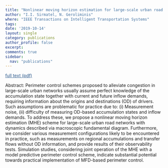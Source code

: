 ```yaml
---
title: "Nonlinear moving horizon estimation for large-scale urban road networks"
author: "I.I. Sirmatel, N. Geroliminis"
where: "IEEE Transactions on Intelligent Transportation Systems"
tags: 
date: '2019-10-14'
layout: single
category: publications
author_profile: false
excerpt:
comments: true
sidebar:
  nav: "publications"
---
```

<a href="https://sirmatel.github.io/assets/files/sirmatel2019nonlinear.pdf" style="color: #2d5a8c; text-decoration:underline">full text (pdf)</a>

Abstract: Perimeter control schemes proposed to alleviate congestion in large-scale urban networks usually assume perfect knowledge of the accumulation state together with current and future inflow demands, requiring information about the origins and destinations (OD) of drivers. Such assumptions are problematic for practice due to: (i) Measurement noise, (ii) difficulty of measuring OD-based accumulation states and inflow demands. To address these, we propose a nonlinear moving horizon estimation (MHE) scheme for large-scale urban road networks with dynamics described via macroscopic fundamental diagram. Furthermore, we consider various measurement configurations likely to be encountered in practice, such as measurements on regional accumulations and transfer flows without OD information, and provide results of their observability tests. Simulation studies, considering joint operation of the MHE with a model predictive perimeter control scheme, indicate substantial potential towards practical implementation of MFD-based perimeter control.
